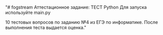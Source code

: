 "# fogstream
Аттестационное задание: ТЕСТ Python
Для запуска используйте main.py

10 тестовых вопросов по заданию №4 из ЕГЭ по информатике. После выполнения теста выдается оценка." 
